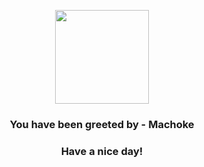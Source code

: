 <p align="center">
            <img src="https://raw.githubusercontent.com/PokeAPI/sprites/master/sprites/pokemon/67.png" width="150" height="150">
          </p>
          <h3 align="center">You have been greeted by - <b>Machoke</b></h3>
          <h3 align="center">Have a nice day!</h3>
        